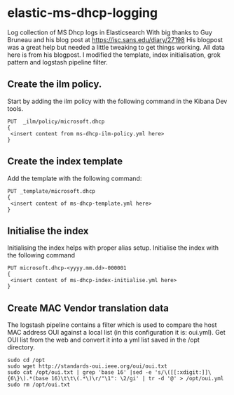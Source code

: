 # elastic-ms-dhcp-logging
Log collection of MS Dhcp logs in Elasticsearch
With big thanks to Guy Bruneau and his blog post at https://isc.sans.edu/diary/27198
His blogpost was a great help but needed a little tweaking to get things working. All data here is from his blogpost. I modified the template, index initialisation, grok pattern and logstash pipeline filter.

## Create the ilm policy.

Start by adding the ilm policy with the following command in the Kibana Dev tools.

```
PUT  _ilm/policy/microsoft.dhcp
{
 <insert content from ms-dhcp-ilm-policy.yml here>
}
```

## Create the index template

Add the template with the following command:
```
PUT _template/microsoft.dhcp
{
 <insert content of ms-dhcp-template.yml here>
}
```

## Initialise the index

Initialising the index helps with proper alias setup.
Initialise the index with the following command
```
PUT microsoft.dhcp-<yyyy.mm.dd>-000001
{
 <insert content of ms-dhcp-index-initialise.yml here>
}
```

## Create MAC Vendor translation data

The logstash pipeline contains a filter which is used to compare the host MAC address OUI against a local list (in this configuration it is: oui.yml). Get OUI list from the web and convert it into a yml list saved in the /opt directory.

```
sudo cd /opt
sudo wget http://standards-oui.ieee.org/oui/oui.txt
sudo cat /opt/oui.txt | grep 'base 16' |sed -e 's/\([[:xdigit:]]\{6\}\).*(base 16)\t\t\(.*\)\r/"\1": \2/gi' | tr -d '@' > /opt/oui.yml
sudo rm /opt/oui.txt
```
